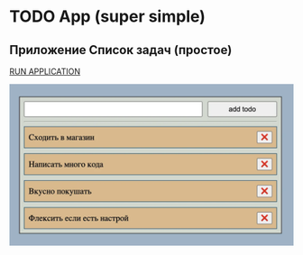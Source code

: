 # TODO App (super simple)

## Приложение Список задач (простое)

[RUN APPLICATION](https://dmitrykolotilshikov.github.io/todo-app-simple-ver1)

![image](preview.webp)